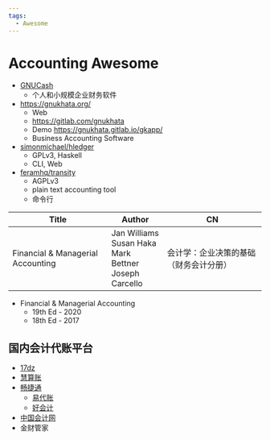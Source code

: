 ```yaml
---
tags:
  - Awesome
---
```


# Accounting Awesome

- [GNUCash](./gnucash.md)
  - 个人和小规模企业财务软件
- https://gnukhata.org/
  - Web
  - https://gitlab.com/gnukhata
  - Demo https://gnukhata.gitlab.io/gkapp/
  - Business Accounting Software
- [simonmichael/hledger](https://github.com/simonmichael/hledger)
  - GPLv3, Haskell
  - CLI, Web
- [feramhq/transity](https://github.com/feramhq/transity)
  - AGPLv3
  - plain text accounting tool
  - 命令行

| Title                             | Author                                                           | CN                                     |
| --------------------------------- | ---------------------------------------------------------------- | -------------------------------------- |
| Financial & Managerial Accounting | Jan Williams<br/>Susan Haka<br/>Mark Bettner<br/>Joseph Carcello | 会计学：企业决策的基础（财务会计分册） |

- Financial & Managerial Accounting
  - 19th Ed - 2020
  - 18th Ed - 2017

## 国内会计代账平台

- [17dz](https://www.17dz.com/)
- [慧算账](https://www.kungeek.com/)
- [畅捷通](https://www.chanjet.com/)
  - [易代账](http://e.chanjet.com/)
  - [好会计](http://h.chanjet.com/)
- [中国会计网](https://www.canet.com.cn/)
- 金财管家
